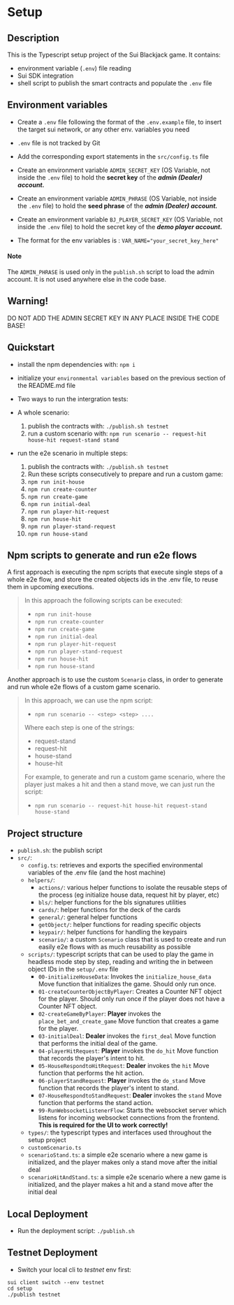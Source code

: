 # Setup

## Description

This is the Typescript setup project of the Sui Blackjack game. It contains:

- environment variable (`.env`) file reading
- Sui SDK integration
- shell script to publish the smart contracts and populate the `.env` file

## Environment variables

- Create a `.env` file following the format of the `.env.example` file, to insert the target sui network, or any other env. variables you need
- `.env` file is not tracked by Git
- Add the corresponding export statements in the `src/config.ts` file
- Create an environment variable `ADMIN_SECRET_KEY` (OS Variable, not inside the `.env` file) to hold the **secret key** of the **_admin (Dealer) account._**
- Create an environment variable `ADMIN_PHRASE` (OS Variable, not inside the `.env` file) to hold the **seed phrase** of the **_admin (Dealer) account._**
- Create an environment variable `BJ_PLAYER_SECRET_KEY` (OS Variable, not inside the `.env` file) to hold the secret key of the **_demo player account._**

- The format for the env variables is : `VAR_NAME="your_secret_key_here"`

#### Note

The `ADMIN_PHRASE` is used only in the `publish.sh` script to load the admin account. It is not used anywhere else in the code base.

## Warning!

DO NOT ADD THE ADMIN SECRET KEY IN ANY PLACE INSIDE THE CODE BASE!

## Quickstart

- install the npm dependencies with: `npm i`
- initialize your `environmental variables` based on the previous section of the README.md file

- Two ways to run the intergration tests:
- A whole scenario:
  1. publish the contracts with: `./publish.sh testnet`
  2. run a custom scenario with: `npm run scenario -- request-hit house-hit request-stand stand`
- run the e2e scenario in multiple steps:
  1. publish the contracts with: `./publish.sh testnet`
  2. Run these scripts consecutively to prepare and run a custom game:
    1. `npm run init-house`
    2. `npm run create-counter`
    3. `npm run create-game`
    4. `npm run initial-deal`
    5. `npm run player-hit-request`
    6. `npm run house-hit`
    7. `npm run player-stand-request`
    8. `npm run house-stand`
    

## Npm scripts to generate and run e2e flows

A first approach is executing the npm scripts that execute single steps of a whole e2e flow, and store the created objects ids in the .env file, to reuse them in upcoming executions. <br />

> In this approach the following scripts can be executed:
>
> - `npm run init-house`
> - `npm run create-counter`
> - `npm run create-game`
> - `npm run initial-deal`
> - `npm run player-hit-request`
> - `npm run player-stand-request`
> - `npm run house-hit`
> - `npm run house-stand`

Another approach is to use the custom `Scenario` class, in order to generate and run whole e2e flows of a custom game scenario. <br />

> In this approach, we can use the npm script:
>
> - `npm run scenario -- <step> <step> ....`
>
> Where each step is one of the strings:
>
> - request-stand
> - request-hit
> - house-stand
> - house-hit
>
> For example, to generate and run a custom game scenario, where the player just makes a hit and then a stand move, we can just run the script:
>
> - `npm run scenario -- request-hit house-hit request-stand house-stand`

## Project structure

- `publish.sh`: the publish script
- `src/`:
  - `config.ts`: retrieves and exports the specified environmental variables of the .env file (and the host machine)
  - `helpers/`:
    - `actions/`: various helper functions to isolate the reusable steps of the process (eg initialize house data, request hit by player, etc)
    - `bls/`: helper functions for the bls signatures utilities
    - `cards/`: helper functions for the deck of the cards
    - `general/`: general helper functions
    - `getObject/`: helper functions for reading specific objects
    - `keypair/`: helper functions for handling the keypairs
    - `scenario/`: a custom `Scenario` class that is used to create and run easily e2e flows with as much reusability as possible
  - `scripts/`: typescript scripts that can be used to play the game in headless mode step by step, reading and writing the in between object IDs in the `setup/.env` file
    - `00-initializeHouseData`: Invokes the `initialize_house_data` Move function that initializes the game. Should only run once.
    - `01-createCounterObjectByPlayer`: Creates a Counter NFT object for the player. Should only run once if the player does not have a Counter NFT object.
    - `02-createGameByPlayer`: **Player** invokes the `place_bet_and_create_game` Move function that creates a game for the player.
    - `03-initialDeal`: **Dealer** invokes the `first_deal` Move function that performs the initial deal of the game.
    - `04-playerHitRequest`: **Player** invokes the `do_hit` Move function that records the player's intent to hit.
    - `05-HouseRespondtoHitRequest`: **Dealer** invokes the `hit` Move function that performs the hit action.
    - `06-playerStandRequest`: **Player** invokes the `do_stand` Move function that records the player's intent to stand.
    - `07-HouseRespondtoStandRequest`: **Dealer** invokes the `stand` Move function that performs the stand action.
    - `99-RunWebsocketListenerFlow`: Starts the websocket server which listens for incoming websocket connections from the frontend.
      **This is required for the UI to work correctly!**
  - `types/`: the typescript types and interfaces used throughout the setup project
  - `customScenario.ts`
  - `scenarioStand.ts`: a simple e2e scenario where a new game is initialized, and the player makes only a stand move after the initial deal
  - `scenarioHitAndStand.ts`: a simple e2e scenario where a new game is initialized, and the player makes a hit and a stand move after the initial deal

## Local Deployment

- Run the deployment script: `./publish.sh`

## Testnet Deployment

- Switch your local cli to _testnet_ env first:

```shell
sui client switch --env testnet
cd setup
./publish testnet
```
